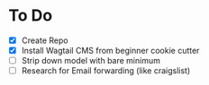 To Do
=====
- [x] Create Repo
- [x] Install Wagtail CMS from beginner cookie cutter
- [ ] Strip down model with bare minimum
- [ ] Research for Email forwarding (like craigslist)
